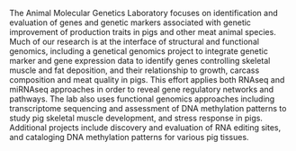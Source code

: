 
The Animal Molecular Genetics Laboratory focuses on identification and evaluation of genes and genetic markers associated with genetic improvement of production traits in pigs and other meat animal species. Much of our research is at the interface of structural and functional genomics, including a genetical genomics project to integrate genetic marker and gene expression data to identify genes controlling skeletal muscle and fat deposition, and their relationship to growth, carcass composition and meat quality in pigs. This effort applies both RNAseq and miRNAseq approaches in order to reveal gene regulatory networks and pathways. The lab also uses functional genomics approaches including transcriptome sequencing and assessment of DNA methylation patterns to study pig skeletal muscle development, and stress response in pigs.
Additional projects include discovery and evaluation of RNA editing sites, and cataloging DNA methylation patterns for various pig tissues.
